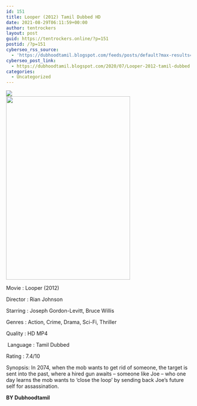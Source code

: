 ```yaml
---
id: 151
title: Looper (2012) Tamil Dubbed HD
date: 2021-08-29T06:11:59+00:00
author: tentrockers
layout: post
guid: https://tentrockers.online/?p=151
postid: /?p=151
cyberseo_rss_source:
  - 'https://dubhoodtamil.blogspot.com/feeds/posts/default?max-results=150&start-index=151'
cyberseo_post_link:
  - https://dubhoodtamil.blogspot.com/2020/07/Looper-2012-tamil-dubbed.html
categories:
  - Uncategorized
---
```

<div class="media_block">
  <img src="https://1.bp.blogspot.com/-U-VNMmMrK2I/XyLIB262FTI/AAAAAAAAB2o/2kU741JSOpsaShfbsd3YKrae4Vs7DBAYACNcBGAsYHQ/s72-w338-h500-c/unnamed%2B%25282%2529.jpg" class="media_thumbnail" />
</div>

<div class="separator">
  <a href="https://1.bp.blogspot.com/-U-VNMmMrK2I/XyLIB262FTI/AAAAAAAAB2o/2kU741JSOpsaShfbsd3YKrae4Vs7DBAYACNcBGAsYHQ/s512/unnamed%2B%25282%2529.jpg"><img loading="lazy" border="0" data-original-height="512" data-original-width="345" height="500" src="https://1.bp.blogspot.com/-U-VNMmMrK2I/XyLIB262FTI/AAAAAAAAB2o/2kU741JSOpsaShfbsd3YKrae4Vs7DBAYACNcBGAsYHQ/w338-h500/unnamed%2B%25282%2529.jpg" width="338" /></a>
</div>

Movie	<span></span>:	<span></span>Looper (2012)

Director	<span></span>:	<span></span>Rian Johnson

Starring	<span></span>:	<span></span>Joseph Gordon-Levitt, Bruce Willis

Genres	<span></span>:	<span></span>Action, Crime, Drama, Sci-Fi, Thriller

Quality	<span></span>:	<span></span>HD MP4

&nbsp;Language	<span></span>:	<span></span>Tamil Dubbed

Rating	<span></span>:	<span></span>7.4/10

Synopsis: In 2074, when the mob wants to get rid of someone, the target is sent into the past, where a hired gun awaits &#8211; someone like Joe &#8211; who one day learns the mob wants to &#8216;close the loop&#8217; by sending back Joe&#8217;s future self for assassination.

<span><b>BY Dubhoodtamil</b></span>